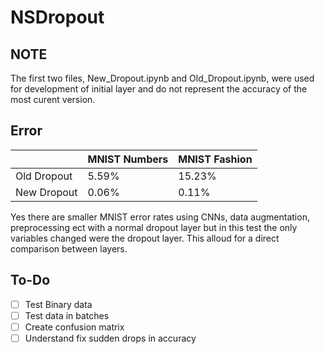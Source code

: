 # NSDropout

## NOTE ##
The first two files, New_Dropout.ipynb and Old_Dropout.ipynb, were used for development of initial layer and do not represent the accuracy of the most curent version.

## Error ##
   &#xfeff;   | MNIST Numbers | MNIST Fashion
------------- | ------------- | -------------
Old Dropout   | 5.59%         | 15.23%
New Dropout   | 0.06%         | 0.11%

Yes there are smaller MNIST error rates using CNNs, data augmentation, preprocessing ect with a normal dropout layer but in this test the only variables changed were the dropout layer. 
This alloud for a direct comparison between layers.

## To-Do ##

- [ ] Test Binary data
- [ ] Test data in batches
- [ ] Create confusion matrix
- [ ] Understand fix sudden drops in accuracy
